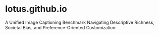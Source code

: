 # lotus.github.io
A Unified Image Captioning Benchmark Navigating Descriptive Richness, Societal Bias, and Preference-Oriented Customization
